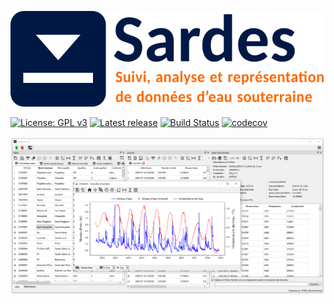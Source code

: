 ![SARDES - Suivi, Analyse et Représentation de Données d’Eaux Souterraines](
./sardes/ressources/sardes_banner.png)

[![License: GPL v3](https://img.shields.io/badge/License-GPL%20v3-blue.svg)](./LICENSE)
[![Latest release](https://img.shields.io/github/release/geo-stack/sardes.svg)](https://github.com/geo-stack/sardes/releases)
[![Build Status](https://dev.azure.com/jean-sebastiengosselin/sardes/_apis/build/status%2Fgeo-stack.sardes?branchName=master)](https://dev.azure.com/jean-sebastiengosselin/sardes/_build/latest?definitionId=7&branchName=master)
[![codecov](https://codecov.io/gh/geo-stack/sardes/branch/master/graph/badge.svg?token=F0AIFHMATF)](https://codecov.io/gh/geo-stack/sardes)

![screenshot](./images/sardes_screenshot.png)
